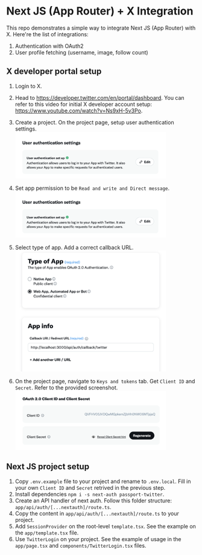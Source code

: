# Next JS (App Router) + X Integration
This repo demonstrates a simple way to integrate Next JS (App Router) with X. Here're the list of integrations:
1. Authentication with OAuth2
2. User profile fetching (username, image, follow count)

## X developer portal setup
1. Login to X.
2. Head to https://developer.twitter.com/en/portal/dashboard. You can refer to this video for initial X developer account setup: https://www.youtube.com/watch?v=Ns9xH-5v3Po.
3. Create a project. On the project page, setup user authentication settings.<br/><img src="./public/screenshots/user_authen_settings.png" style="max-width: 400px" />

4. Set app permission to be `Read and write and Direct message`.<br/><img src="./public/screenshots/user_authen_settings.png" style="max-width: 400px"/>

5. Select type of app. Add a correct callback URL.<br/><img src="./public/screenshots/callback.png" style="max-width: 400px"/>

6. On the project page, navigate to `Keys and tokens` tab. Get `Client ID` and `Secret`. Refer to the provided screenshot.<br/><img src="./public/screenshots/getting_id.png" style="max-width: 400px"/>

## Next JS project setup
1. Copy `.env.example` file to your project and rename to `.env.local`. Fill in your own `Client ID` and `Secret` retrived in the previous step.
2. Install dependencies `npm i -s next-auth passport-twitter`.
3. Create an API handler of next auth. Follow this folder structure: `app/api/auth/[...nextauth]/route.ts`.
4. Copy the content in `app/api/auth/[...nextauth]/route.ts` to your project.
5. Add `SessionProvider` on the root-level `template.tsx`. See the example on the `app/template.tsx` file.
6. Use `TwitterLogin` on your project. See the example of usage in the `app/page.tsx` and `components/TwitterLogin.tsx` files.